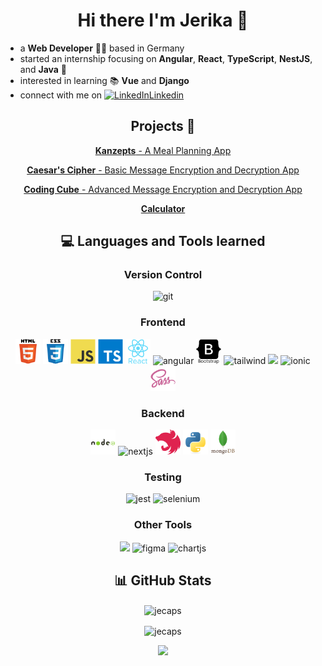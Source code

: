 <div align="center">
<h1 align="center">Hi there I'm Jerika 👋</h1>

  <ul align="left">
    <li>a <strong>Web Developer</strong> 👩‍💻 based in Germany</li>
    <li>started an internship focusing on <strong>Angular</strong>, <strong>React</strong>, <strong>TypeScript</strong>, <strong>NestJS</strong>, and <strong>Java</strong> 🔧</li>
    <li>interested in learning 📚 <strong>Vue</strong> and <strong>Django</strong></li>
    <li>connect with me on <a href='https://www.linkedin.com/in/jekanz'><img width="16px" alt="LinkedIn" src="https://user-images.githubusercontent.com/75478893/207784158-3605d252-ed66-46c7-a8a1-f0f45fd9b344.svg">Linkedin</a></li>
  </ul>
  
  <h2>Projects 🔨</h2>
  <p><a href="https://github.com/jecaps/Kanzepts"><strong>Kanzepts</strong> - A Meal Planning App</a></p>
  <p><a href="https://github.com/jecaps/caesars-cipher"><strong>Caesar's Cipher</strong> - Basic Message Encryption and Decryption App</a></p>
  <p><a href="https://github.com/jecaps/coding-cube"><strong>Coding Cube</strong> - Advanced Message Encryption and Decryption App</a></p>
  <p><a href="https://github.com/jecaps/calculator"><strong>Calculator</strong></a></p>
  
  <h2>💻 Languages and Tools learned</h2>
  
  <h3>Version Control</h3>
  <img src="https://www.vectorlogo.zone/logos/git-scm/git-scm-icon.svg" alt="git" width="40" height="40"/>
  
  <h3>Frontend</h3>
  <img src="https://raw.githubusercontent.com/devicons/devicon/master/icons/html5/html5-original-wordmark.svg" alt="html5" width="40" height="40"/>
  <img src="https://raw.githubusercontent.com/devicons/devicon/master/icons/css3/css3-original-wordmark.svg" alt="css3" width="40" height="40"/>
  <img src="https://raw.githubusercontent.com/devicons/devicon/master/icons/javascript/javascript-original.svg" alt="javascript" width="40" height="40"/>
  <img src="https://raw.githubusercontent.com/devicons/devicon/master/icons/typescript/typescript-original.svg" alt="typescript" width="40" height="40"/>
  <img src="https://raw.githubusercontent.com/devicons/devicon/master/icons/react/react-original-wordmark.svg" alt="react" width="40" height="40"/>
  <img src="https://angular.io/assets/images/logos/angular/angular.svg" alt="angular" width="40" height="40"/> </a> 
  <img src="https://raw.githubusercontent.com/devicons/devicon/master/icons/bootstrap/bootstrap-plain-wordmark.svg" alt="bootstrap" width="40" height="40"/>
  <img src="https://www.vectorlogo.zone/logos/tailwindcss/tailwindcss-icon.svg" alt="tailwind" width="40" height="40"/>
  <img src="https://img.shields.io/badge/styled--components-DB7093?style=for-the-badge&logo=styled-components&logoColor=white" />
  <img src="https://upload.wikimedia.org/wikipedia/commons/d/d1/Ionic_Logo.svg" alt="ionic" width="40" height="40"/>
  <img src="https://raw.githubusercontent.com/devicons/devicon/master/icons/sass/sass-original.svg" alt="sass" width="40" height="40"/>
  
  <h3>Backend</h3>
  <img src="https://raw.githubusercontent.com/devicons/devicon/master/icons/nodejs/nodejs-original-wordmark.svg" alt="nodejs" width="40" height="40"/>
  <img src="https://cdn.worldvectorlogo.com/logos/nextjs-2.svg" alt="nextjs" width="40" height="40"/> 
  <img src="https://raw.githubusercontent.com/devicons/devicon/master/icons/nestjs/nestjs-plain.svg" alt="nestjs" width="40" height="40"/>
  <img src="https://raw.githubusercontent.com/devicons/devicon/master/icons/python/python-original.svg" alt="python" width="40" height="40"/>  
  <img src="https://raw.githubusercontent.com/devicons/devicon/master/icons/mongodb/mongodb-original-wordmark.svg" alt="mongodb" width="40" height="40"/> 

  <h3>Testing</h3>
  <img src="https://www.vectorlogo.zone/logos/jestjsio/jestjsio-icon.svg" alt="jest" width="40" height="40"/>
  <img src="https://raw.githubusercontent.com/detain/svg-logos/780f25886640cef088af994181646db2f6b1a3f8/svg/selenium-logo.svg" alt="selenium" width="40" height="40"/>

  <h3>Other Tools</h3>
  <img src="https://img.shields.io/badge/vercel-%23000000.svg?style=for-the-badge&logo=vercel&logoColor=white">
  <img src="https://www.vectorlogo.zone/logos/figma/figma-icon.svg" alt="figma" width="40" height="40"/>
  <img src="https://www.chartjs.org/media/logo-title.svg" alt="chartjs" width="40" height="40"/>  
  
  <h2>📊 GitHub Stats</h2>
  <p><img align="center" src="https://github-readme-stats.vercel.app/api/top-langs?username=jecaps&show_icons=true&locale=en&layout=compact" alt="jecaps" />   </p>

  <p><img align="center" src="https://github-readme-streak-stats.herokuapp.com/?user=jecaps&" alt="jecaps" /></p>
  
  <picture>
<source 
  srcset="https://github-readme-stats.vercel.app/api?username=jecaps&show_icons=true&theme=dark"
  media="(prefers-color-scheme: dark)"
/>
<source
  srcset="https://github-readme-stats.vercel.app/api?username=jecaps&show_icons=true"
  media="(prefers-color-scheme: light), (prefers-color-scheme: no-preference)"
/>
<img src="https://github-readme-stats.vercel.app/api?username=jecaps&show_icons=true" />
</picture>
</div>
